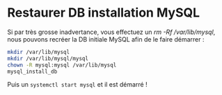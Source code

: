 # Restaurer DB installation MySQL

Si par très grosse inadvertance, vous effectuez un *rm -Rf
/var/lib/mysql*, nous pouvons recréer la DB initiale MySQL afin de le
faire démarrer :

``` bash
mkdir /var/lib/mysql
mkdir /var/lib/mysql/mysql
chown -R mysql:mysql /var/lib/mysql
mysql_install_db
```

Puis un `systemctl start mysql` et il est démarré !
